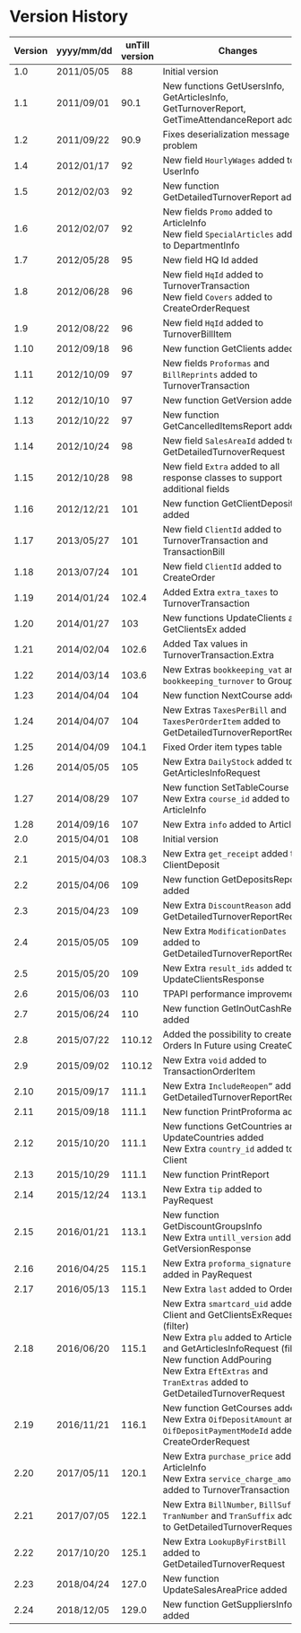 # Version History

Version | yyyy/mm/dd | unTill version | Changes
------- | ---------- | -------------- | -------
1.0 | 2011/05/05 | 88 | Initial version
1.1 | 2011/09/01 | 90.1 | New functions GetUsersInfo, GetArticlesInfo, GetTurnoverReport, GetTimeAttendanceReport added
1.2 | 2011/09/22 | 90.9 | Fixes deserialization message problem
1.4 | 2012/01/17 | 92 | New field `HourlyWages` added to UserInfo
1.5 | 2012/02/03 | 92 | New function GetDetailedTurnoverReport added
1.6 | 2012/02/07 | 92 | New fields `Promo` added to ArticleInfo<br>New field `SpecialArticles` added to DepartmentInfo
1.7 | 2012/05/28 | 95 | New field HQ Id added
1.8 | 2012/06/28 | 96 | New field `HqId` added to TurnoverTransaction<br> New field `Covers` added to CreateOrderRequest
1.9 | 2012/08/22 | 96 | New field `HqId` added to TurnoverBillItem
1.10 | 2012/09/18 | 96 | New function GetClients added
1.11 | 2012/10/09 | 97 | New fields `Proformas` and `BillReprints` added to TurnoverTransaction
1.12 | 2012/10/10 | 97 | New function GetVersion added
1.13 | 2012/10/22 | 97 | New function GetCancelledItemsReport added
1.14 | 2012/10/24 | 98 | New field `SalesAreaId` added to GetDetailedTurnoverRequest
1.15 | 2012/10/28 | 98 | New field `Extra` added to all response classes to support additional fields
1.16 | 2012/12/21 | 101 | New function GetClientDeposit added
1.17 | 2013/05/27 | 101 | New field `ClientId` added to TurnoverTransaction and TransactionBill
1.18 | 2013/07/24 | 101 | New field `ClientId` added to CreateOrder
1.19 | 2014/01/24 | 102.4 | Added Extra `extra_taxes` to TurnoverTransaction
1.20 | 2014/01/27 | 103 | New functions UpdateClients and GetClientsEx added
1.21 | 2014/02/04 | 102.6 | Added Tax values in TurnoverTransaction.Extra
1.22 | 2014/03/14 | 103.6 | New Extras `bookkeeping_vat` and `bookkeeping_turnover` to GroupInfo
1.23 | 2014/04/04 | 104 | New function NextCourse added
1.24 | 2014/04/07 | 104 | New Extras `TaxesPerBill` and `TaxesPerOrderItem` added to GetDetailedTurnoverReportRequest
1.25 | 2014/04/09 | 104.1 | Fixed Order item types table
1.26 | 2014/05/05 | 105 | New Extra `DailyStock` added to GetArticlesInfoRequest
1.27 | 2014/08/29 | 107 | New function SetTableCourse<br> New Extra `course_id` added to ArticleInfo
1.28 | 2014/09/16 | 107 | New Extra `info` added to ArticleInfo
2.0 | 2015/04/01 | 108 | Initial version
2.1 | 2015/04/03 | 108.3 | New Extra `get_receipt` added to ClientDeposit
2.2 | 2015/04/06 | 109 | New function GetDepositsReport added
2.3 | 2015/04/23 | 109 | New Extra `DiscountReason` added to GetDetailedTurnoverReportRequest
2.4 | 2015/05/05 | 109 | New Extra `ModificationDates` added to GetDetailedTurnoverReportRequest
2.5 | 2015/05/20 | 109 | New Extra `result_ids` added to UpdateClientsResponse
2.6 | 2015/06/03 | 110 | TPAPI performance improvements
2.7 | 2015/06/24 | 110 | New function GetInOutCashReport added
2.8 | 2015/07/22 | 110.12 | Added the possibility to create Orders In Future using CreateOrder
2.9 | 2015/09/02 | 110.12 | New Extra `void` added to TransactionOrderItem
2.10 | 2015/09/17 | 111.1 | New Extra `IncludeReopen”` added to GetDetailedTurnoverReportRequest
2.11 | 2015/09/18 | 111.1 | New function PrintProforma added
2.12 | 2015/10/20 | 111.1 | New functions GetCountries and UpdateCountries added<br> New Extra `country_id` added to Client
2.13 | 2015/10/29 | 111.1 | New function PrintReport
2.14 | 2015/12/24 | 113.1 | New Extra `tip` added to PayRequest
2.15 | 2016/01/21 | 113.1 | New function GetDiscountGroupsInfo<br> New Extra `untill_version` added to GetVersionResponse
2.16 | 2016/04/25 | 115.1 | New Extra `proforma_signature` added in PayRequest
2.17 | 2016/05/13 | 115.1 | New Extra `last` added to OrderItem
2.18 | 2016/06/20 | 115.1 | New Extra `smartcard_uid` added to Client and GetClientsExRequest (filter)<br> New Extra `plu` added to ArticleInfo and GetArticlesInfoRequest (filter)<br> New function AddPouring<br> New Extra `EftExtras` and `TranExtras` added to GetDetailedTurnoverRequest
2.19 | 2016/11/21 | 116.1 | New function GetCourses added<br> New Extra `OifDepositAmount` and `OifDepositPaymentModeId` added to CreateOrderRequest
2.20 | 2017/05/11 | 120.1 | New Extra `purchase_price` added to ArticleInfo<br> New Extra `service_charge_amount` added to TurnoverTransaction
2.21 | 2017/07/05 | 122.1 | New Extra `BillNumber`, `BillSuffix` `TranNumber` and `TranSuffix` added to GetDetailedTurnoverRequest
2.22 | 2017/10/20 | 125.1 | New Extra `LookupByFirstBill` added to GetDetailedTurnoverRequest
2.23 | 2018/04/24 | 127.0 | New function UpdateSalesAreaPrice added
2.24 | 2018/12/05 | 129.0 | New function GetSuppliersInfo added